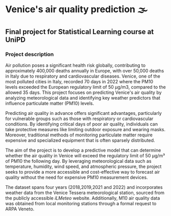 # Venice's air quality prediction 🌫
## Final project for Statistical Learning course at UniPD
### Project description
Air pollution poses a significant health risk globally, contributing to approximately 400,000 deaths annually in Europe, with over 50,000 deaths in Italy due to respiratory and cardiovascular diseases. Venice, one of the most polluted cities in Italy, recorded 70 days in 2022 where the PM10 levels exceeded the European regulatory limit of 50 µg/m3, compared to the allowed 35 days. This project focuses on predicting Venice's air quality by analyzing meteorological data and identifying key weather predictors that influence particulate matter (PM10) levels.

Predicting air quality in advance offers significant advantages, particularly for vulnerable groups such as those with respiratory or cardiovascular conditions. By identifying critical days of poor air quality, individuals can take protective measures like limiting outdoor exposure and wearing masks. Moreover, traditional methods of monitoring particulate matter require expensive and specialized equipment that is often sparsely distributed. 

The aim of the project is to develop a predictive model that can determine whether the air quality in Venice will exceed the regulatory limit of 50 µg/m³ of PM10 the following day. By leveraging meteorological data such as temperature, humidity, wind speed, and atmospheric pressure, the project seeks to provide a more accessible and cost-effective way to forecast air quality without the need for expensive PM10 measurement devices. 

The dataset spans four years (2018,2019,2021 and 2022) and incorporates weather data from the Venice Tessera meteorological station, sourced from the publicly accessible _iLMeteo_ website. Additionally, M10 air quality data was obtained from local monitoring stations through a formal request to ARPA Veneto.
